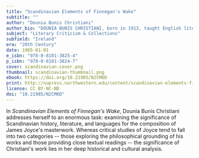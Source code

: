```yaml
---
title: "Scandinavian Elements of Finnegan's Wake"
subtitle: ""
author: "Dounia Bunis Christiani"
author_bio: "DOUNIA BUNIS CHRISTIANI, born in 1913, taught English literature at Wisconsin State University-Eau Claire. She wrote on English and Scandinavian literature and translated Ibsen's The Wild Duck into English."
subject: "Literary Criticism & Collections"
subfield: "Ireland"
era: "20th Century"
date: 1965-01-01
e_isbn: "978-0-8101-3825-4"
p_isbn: "978-0-8101-3824-7"
cover: scandinavian-cover.png
thumbnail: scandinavian-thumbnail.png
ebook: https://doi.org/10.21985/N2CM6D
print: http://nupress.northwestern.edu/content/scandinavian-elements-finnegans-wake-0
license: CC BY-NC-ND
doi: "10.21985/N2CM6D"
---
```

In _Scandinavian Elements of Finnegan's Wake_, Dounia Bunis Christiani addresses herself to an enormous task: examining the significance of Scandinavian history, literature, and languages for the composition of James Joyce's masterwork. Whereas critical studies of Joyce tend to fall into two categories -- those exploring the philosophical grounding of his works and those providing close textual readings -- the significance of Christiani's work lies in her deep historical and cultural analysis.
